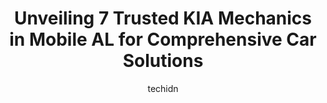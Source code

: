 ---
layout: ampstory
image: https://images.unsplash.com/photo-1579124687339-a3d41bd2e2dc?ixlib=rb-4.0.3&ixid=MnwxMjA3fDB8MHxwaG90by1wYWdlfHx8fGVufDB8fHx8&auto=format&fit=crop&w=640&h=853&q=80
author: techidn
featured: false
description: For top-quality automotive repairs and maintenance, visit the 7 best KIA Mechanic in Mobile AL, USA. Their reputation for excellence and their dedication to customer satisfaction make them t
title: Unveiling 7 Trusted KIA Mechanics in Mobile AL for Comprehensive Car Solutions
cover:
   title: Unveiling 7 Trusted KIA Mechanics in Mobile AL for Comprehensive Car Solutions
   subtitle: Rickpate
   background: https://images.unsplash.com/photo-1579124687339-a3d41bd2e2dc?ixlib=rb-4.0.3&ixid=MnwxMjA3fDB8MHxwaG90by1wYWdlfHx8fGVufDB8fHx8&auto=format&fit=crop&w=640&h=853&q=80

pages: 
 - layout: thirds
   top: <h1>#1 Dean McCrary Kia of Mobile</h1>
   bottom: "<p>I havent bought a vehicle in a very long time. I always hated car shopping because of the pressure the salesman always put on you.  Brandon White was an absolute pleasur</p>"
   background: https://www.knot35.com/toplist/wp-content/uploads/2023/06/best-kia-mechanic-1-in-mobile-al-1685831881.jpeg
   backgroundblur: true
 - layout: thirds
   top: <h1>#2 Joe Bullard Automotive</h1>
   bottom: "<p>1151 E Interstate 65 Service Rd S, Mobile, AL 36606, United States</p>"
   background: https://www.knot35.com/toplist/wp-content/uploads/2023/06/best-kia-mechanic-2-in-mobile-al-1685831882.jpeg
   cta:
      link: https://www.knot35.com/toplist/unveiling-7-trusted-kia-mechanics-in-mobile-al-for-comprehensive-car-solutions/
      text: Unveiling 7 Trusted KIA Mechanics in Mobile AL for Comprehensive Car Solutions
 - layout: thirds
   top: <h1>#3 BMW of Mobile Collision Center</h1>
   bottom: "<p>3025 Government Blvd, Mobile, AL 36606, United States</p>"
   background: https://www.knot35.com/toplist/wp-content/uploads/2023/06/best-kia-mechanic-3-in-mobile-al-1685831882.jpeg
   cta:
      link: https://www.knot35.com/toplist/unveiling-7-trusted-kia-mechanics-in-mobile-al-for-comprehensive-car-solutions/
      text: Unveiling 7 Trusted KIA Mechanics in Mobile AL for Comprehensive Car Solutions
 - layout: thirds
   top: <h1>#4 R & R Automotive</h1>
   bottom: "<p>3255 Moffett Rd B, Mobile, AL 36607, United States</p>"
   background: https://images.unsplash.com/photo-1547366785-564103df7e13?ixlib=rb-4.0.3&ixid=MnwxMjA3fDB8MHxwaG90by1wYWdlfHx8fGVufDB8fHx8&auto=format&fit=crop&w=640&h=853&q=80
   cta:
      link: https://www.knot35.com/toplist/unveiling-7-trusted-kia-mechanics-in-mobile-al-for-comprehensive-car-solutions/
      text: Unveiling 7 Trusted KIA Mechanics in Mobile AL for Comprehensive Car Solutions
 - layout: thirds
   top: <h1>#5 Dean McCrary Mazda</h1>
   bottom: "<p>1739 E Interstate 65 Service Rd S, Mobile, AL 36606, United States</p>"
   background: https://images.unsplash.com/photo-1549241520-425e3dfc01cb?ixlib=rb-4.0.3&ixid=MnwxMjA3fDB8MHxwaG90by1wYWdlfHx8fGVufDB8fHx8&auto=format&fit=crop&w=640&h=853&q=80
   cta:
      link: https://www.knot35.com/toplist/unveiling-7-trusted-kia-mechanics-in-mobile-al-for-comprehensive-car-solutions/
      text: Unveiling 7 Trusted KIA Mechanics in Mobile AL for Comprehensive Car Solutions
 - layout: thirds
   top: <h1>#6 Dean Mitchell Auto Mall</h1>
   bottom: "<p>1117 E Interstate 65 Service Rd S, Mobile, AL 36606, United States</p>"
   background: https://images.unsplash.com/photo-1595364397663-fca4f075d796?ixlib=rb-4.0.3&ixid=MnwxMjA3fDB8MHxwaG90by1wYWdlfHx8fGVufDB8fHx8&auto=format&fit=crop&w=640&h=853&q=80
   cta:
      link: https://www.knot35.com/toplist/unveiling-7-trusted-kia-mechanics-in-mobile-al-for-comprehensive-car-solutions/
      text: Unveiling 7 Trusted KIA Mechanics in Mobile AL for Comprehensive Car Solutions
 - layout: thirds
   top: <h1>#7 D&T Mobile Mechanic & Roadside Assistance</h1>
   bottom: "<p>3053 Kendale Dr, Mobile, AL 36606, United States</p>"
   background: https://images.unsplash.com/photo-1522441815192-d9f04eb0615c?ixlib=rb-4.0.3&ixid=MnwxMjA3fDB8MHxwaG90by1wYWdlfHx8fGVufDB8fHx8&auto=format&fit=crop&w=640&h=853&q=80
   cta:
      link: https://www.knot35.com/toplist/unveiling-7-trusted-kia-mechanics-in-mobile-al-for-comprehensive-car-solutions/
      text: Unveiling 7 Trusted KIA Mechanics in Mobile AL for Comprehensive Car Solutions
 - layout: thirds
   middle: Continue reading...
   background: https://images.unsplash.com/photo-1510906594845-bc082582c8cc?ixlib=rb-4.0.3&ixid=MnwxMjA3fDB8MHxwaG90by1wYWdlfHx8fGVufDB8fHx8&auto=format&fit=crop&w=640&h=853&q=80
   cta:
      link: https://www.knot35.com/toplist/unveiling-7-trusted-kia-mechanics-in-mobile-al-for-comprehensive-car-solutions/
      text: Unveiling 7 Trusted KIA Mechanics in Mobile AL for Comprehensive Car Solutions
      
---